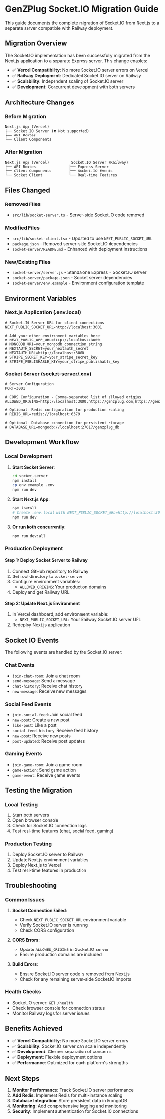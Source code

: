 # GenZPlug Socket.IO Migration Guide

This guide documents the complete migration of Socket.IO from Next.js to a separate server compatible with Railway deployment.

## Migration Overview

The Socket.IO implementation has been successfully migrated from the Next.js application to a separate Express server. This change enables:

- ✅ **Vercel Compatibility**: No more Socket.IO server errors on Vercel
- ✅ **Railway Deployment**: Dedicated Socket.IO server on Railway
- ✅ **Scalability**: Independent scaling of Socket.IO server
- ✅ **Development**: Concurrent development with both servers

## Architecture Changes

### Before Migration
```
Next.js App (Vercel)
├── Socket.IO Server (❌ Not supported)
├── API Routes
└── Client Components
```

### After Migration
```
Next.js App (Vercel)          Socket.IO Server (Railway)
├── API Routes               ├── Express Server
├── Client Components        ├── Socket.IO Events
└── Socket Client            └── Real-time Features
```

## Files Changed

### Removed Files
- `src/lib/socket-server.ts` - Server-side Socket.IO code removed

### Modified Files
- `src/lib/socket-client.tsx` - Updated to use `NEXT_PUBLIC_SOCKET_URL`
- `package.json` - Removed server-side Socket.IO dependencies
- `socket-server/README.md` - Enhanced with deployment instructions

### New/Existing Files
- `socket-server/server.js` - Standalone Express + Socket.IO server
- `socket-server/package.json` - Socket server dependencies
- `socket-server/env.example` - Environment configuration template

## Environment Variables

### Next.js Application (.env.local)
```env
# Socket.IO Server URL for client connections
NEXT_PUBLIC_SOCKET_URL=http://localhost:3001

# Add your other environment variables here
# NEXT_PUBLIC_APP_URL=http://localhost:3000
# MONGODB_URI=your_mongodb_connection_string
# NEXTAUTH_SECRET=your_nextauth_secret
# NEXTAUTH_URL=http://localhost:3000
# STRIPE_SECRET_KEY=your_stripe_secret_key
# STRIPE_PUBLISHABLE_KEY=your_stripe_publishable_key
```

### Socket Server (socket-server/.env)
```env
# Server Configuration
PORT=3001

# CORS Configuration - Comma-separated list of allowed origins
ALLOWED_ORIGINS=http://localhost:3000,https://genzplug.com,https://genzplug.vercel.app

# Optional: Redis configuration for production scaling
# REDIS_URL=redis://localhost:6379

# Optional: Database connection for persistent storage
# DATABASE_URL=mongodb://localhost:27017/genzplug_db
```

## Development Workflow

### Local Development
1. **Start Socket Server**:
   ```bash
   cd socket-server
   npm install
   cp env.example .env
   npm run dev
   ```

2. **Start Next.js App**:
   ```bash
   npm install
   # Create .env.local with NEXT_PUBLIC_SOCKET_URL=http://localhost:3001
   npm run dev
   ```

3. **Or run both concurrently**:
   ```bash
   npm run dev:all
   ```

### Production Deployment

#### Step 1: Deploy Socket Server to Railway
1. Connect GitHub repository to Railway
2. Set root directory to `socket-server`
3. Configure environment variables:
   - `ALLOWED_ORIGINS`: Your production domains
4. Deploy and get Railway URL

#### Step 2: Update Next.js Environment
1. In Vercel dashboard, add environment variable:
   - `NEXT_PUBLIC_SOCKET_URL`: Your Railway Socket.IO server URL
2. Redeploy Next.js application

## Socket.IO Events

The following events are handled by the Socket.IO server:

### Chat Events
- `join-chat-room`: Join a chat room
- `send-message`: Send a message
- `chat-history`: Receive chat history
- `new-message`: Receive new messages

### Social Feed Events
- `join-social-feed`: Join social feed
- `new-post`: Create a new post
- `like-post`: Like a post
- `social-feed-history`: Receive feed history
- `new-post`: Receive new posts
- `post-updated`: Receive post updates

### Gaming Events
- `join-game-room`: Join a game room
- `game-action`: Send game action
- `game-event`: Receive game events

## Testing the Migration

### Local Testing
1. Start both servers
2. Open browser console
3. Check for Socket.IO connection logs
4. Test real-time features (chat, social feed, gaming)

### Production Testing
1. Deploy Socket.IO server to Railway
2. Update Next.js environment variables
3. Deploy Next.js to Vercel
4. Test real-time features in production

## Troubleshooting

### Common Issues

1. **Socket Connection Failed**:
   - Check `NEXT_PUBLIC_SOCKET_URL` environment variable
   - Verify Socket.IO server is running
   - Check CORS configuration

2. **CORS Errors**:
   - Update `ALLOWED_ORIGINS` in Socket.IO server
   - Ensure production domains are included

3. **Build Errors**:
   - Ensure Socket.IO server code is removed from Next.js
   - Check for any remaining server-side Socket.IO imports

### Health Checks
- Socket.IO server: `GET /health`
- Check browser console for connection status
- Monitor Railway logs for server issues

## Benefits Achieved

- ✅ **Vercel Compatibility**: No more Socket.IO server errors
- ✅ **Scalability**: Socket.IO server can scale independently
- ✅ **Development**: Cleaner separation of concerns
- ✅ **Deployment**: Flexible deployment options
- ✅ **Performance**: Optimized for each platform's strengths

## Next Steps

1. **Monitor Performance**: Track Socket.IO server performance
2. **Add Redis**: Implement Redis for multi-instance scaling
3. **Database Integration**: Store persistent data in MongoDB
4. **Monitoring**: Add comprehensive logging and monitoring
5. **Security**: Implement authentication for Socket.IO connections
